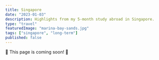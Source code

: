 ```yaml
---
title: Singapore
date: "2023-01-03"
description: Highlights from my 5-month study abroad in Singapore.
type: "travel"
featuredImage: "marina-bay-sands.jpg"
tags: ["singapore", "long-term"]
published: false
---
```


🚧 This page is coming soon! 🚧
